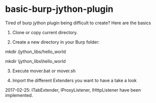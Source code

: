 # basic-burp-jython-plugin
Tired of burp jython plugin being difficult to create? Here are the basics

1) Clone or copy current directory.

2) Create a new directory in your Burp folder: 

 mkdir /jython_libs/hello_world
 
 mkdir \jython_libs\hello_world
 
3) Execute mover.bat or mover.sh
 
4) Import the different Extenders you want to have a take a look
 
2017-02-25: ITabExtender, IProxyListener, IHttpListener have been implemented.